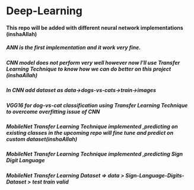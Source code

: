 # Deep-Learning
#### This repo will be added with different neural network implementations (inshaAllah)
##### ANN is the first implementation and it work very fine.
##### CNN model does not perform very well however now I'll use Transfer Learning Technique to know how we can do better on this project (inshaAllah) 
##### In CNN add dataset as data->dogs-vs-cats->train->images
##### VGG16 for dog-vs-cat classification using Transfer Learning Technique to overcome overfitting issue of CNN
##### MobileNet Transfer Learning Technique implemented ,predicting on existing classes in the upcoming repo will fine tune and predict on custom dataset(inshaAllah)
##### MobileNet Transfer Learning Technique implemented ,predicting Sign Digit Language 
##### MobileNet Transfer Learning Dataset => data > Sign-Language-Digits-Dataset > test train valid 
